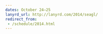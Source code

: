 ```yaml
---
dates: October 24–25
lanyrd_url: http://lanyrd.com/2014/seagl/
redirect_from:
 - /schedule/2014.html
---
```

